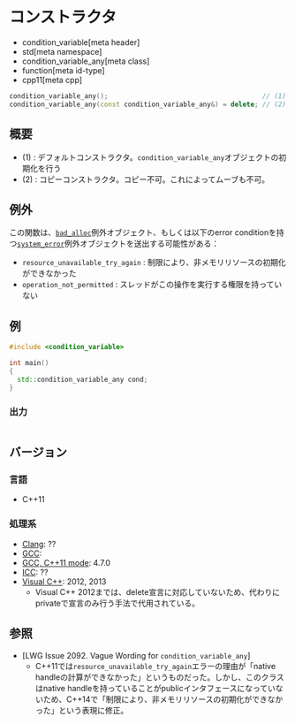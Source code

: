 # コンストラクタ
* condition_variable[meta header]
* std[meta namespace]
* condition_variable_any[meta class]
* function[meta id-type]
* cpp11[meta cpp]

```cpp
condition_variable_any();                                       // (1)
condition_variable_any(const condition_variable_any&) = delete; // (2)
```

## 概要
- (1) : デフォルトコンストラクタ。`condition_variable_any`オブジェクトの初期化を行う
- (2) : コピーコンストラクタ。コピー不可。これによってムーブも不可。


## 例外
この関数は、[`bad_alloc`](/reference/new/bad_alloc.md)例外オブジェクト、もしくは以下のerror conditionを持つ[`system_error`](/reference/system_error/system_error.md)例外オブジェクトを送出する可能性がある：

- `resource_unavailable_try_again` : 制限により、非メモリリソースの初期化ができなかった
- `operation_not_permitted` : スレッドがこの操作を実行する権限を持っていない


## 例
```cpp example
#include <condition_variable>

int main()
{
  std::condition_variable_any cond;
}
```

### 出力
```
```

## バージョン
### 言語
- C++11

### 処理系
- [Clang](/implementation.md#clang): ??
- [GCC](/implementation.md#gcc): 
- [GCC, C++11 mode](/implementation.md#gcc): 4.7.0
- [ICC](/implementation.md#icc): ??
- [Visual C++](/implementation.md#visual_cpp): 2012, 2013
    - Visual C++ 2012までは、delete宣言に対応していないため、代わりにprivateで宣言のみ行う手法で代用されている。


## 参照
- [LWG Issue 2092. Vague Wording for `condition_variable_any`]
    - C++11では`resource_unavailable_try_again`エラーの理由が「native handleの計算ができなかった」というものだった。しかし、このクラスはnative handleを持っていることがpublicインタフェースになっていないため、C++14で「制限により、非メモリリソースの初期化ができなかった」という表現に修正。

